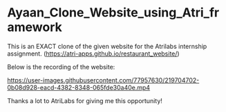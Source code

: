 # Ayaan_Clone_Website_using_Atri_framework

This is an EXACT clone of the given website for the Atrilabs internship assignment. (https://atri-apps.github.io/restaurant_website/)

Below is the recording of the website:

https://user-images.githubusercontent.com/77957630/219704702-0b08d928-eacd-4382-8348-065fde30a40e.mp4

Thanks a lot to AtriLabs for giving me this opportunity!
